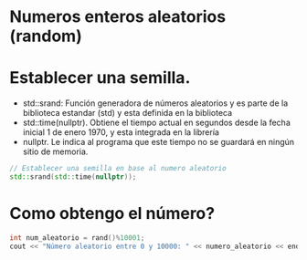 # Numeros enteros aleatorios (random)


# Establecer una semilla.

* std::srand: Función generadora de números aleatorios y es parte de la biblioteca estandar (std) y esta definida en la biblioteca <cstdlib>
* std::time(nullptr). Obtiene el tiempo actual en segundos desde la fecha inicial 1 de enero 1970, y esta integrada en la librería <ctime>
* nullptr. Le indica al programa que este tiempo no se guardará en ningún sitio de memoria.

```c++
// Establecer una semilla en base al numero aleatorio
std::srand(std::time(nullptr));
```
# Como obtengo el número?
```c++
int num_aleatorio = rand()%10001;
cout << "Número aleatorio entre 0 y 10000: " << numero_aleatorio << endl;
```
